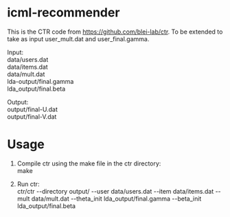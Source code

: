 # icml-recommender

This is the CTR code from https://github.com/blei-lab/ctr. 
To be extended to take as input user_mult.dat and user_final.gamma.

Input:  
data/users.dat   
data/items.dat   
data/mult.dat    
lda-output/final.gamma    
lda_output/final.beta   

Output:  
output/final-U.dat  
output/final-V.dat   


# Usage

1. Compile ctr using the make file in the ctr directory:     
make

2. Run ctr:     
ctr/ctr --directory output/ --user data/users.dat --item data/items.dat  --mult data/mult.dat --theta_init lda_output/final.gamma  --beta_init lda_output/final.beta 


